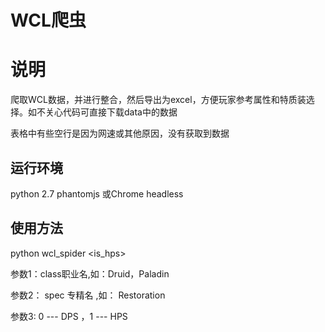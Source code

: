 # WCL爬虫


# 说明
爬取WCL数据，并进行整合，然后导出为excel，方便玩家参考属性和特质装选择。如不关心代码可直接下载data中的数据

表格中有些空行是因为网速或其他原因，没有获取到数据

## 运行环境
python 2.7
phantomjs 或Chrome headless

## 使用方法
python wcl_spider <class>  <spec>  <is_hps>

参数1：class职业名,如：Druid，Paladin 

参数2： spec 专精名 ,如： Restoration

参数3:  0 --- DPS ，1 --- HPS



